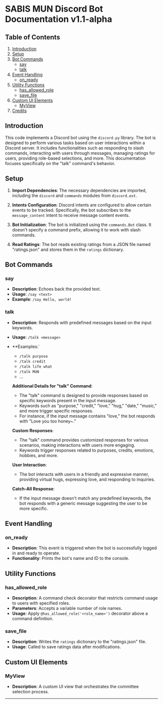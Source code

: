 # SABIS MUN Discord Bot Documentation v1.1-alpha


## Table of Contents

1. [Introduction](#introduction)
2. [Setup](#setup)
3. [Bot Commands](#bot-commands)
   - [say](#say)
   - [talk](#talk)
4. [Event Handling](#event-handling)
   - [on_ready](#on_ready)
5. [Utility Functions](#utility-functions)
   - [has_allowed_role](#has_allowed_role)
   - [save_file](#save_file)
6. [Custom UI Elements](#custom-ui-elements)
   - [MyView](#myview)
7. [Credits](#credits)

## Introduction

This code implements a Discord bot using the `discord.py` library. The bot is designed to perform various tasks based on user interactions within a Discord server. It includes functionalities such as responding to slash commands, interacting with users through messages, managing ratings for users, providing role-based selections, and more. This documentation focuses specifically on the "talk" command's behavior.

## Setup

1. **Import Dependencies**: The necessary dependencies are imported, including the `discord` and `commands` modules from `discord.ext`.

2. **Intents Configuration**: Discord intents are configured to allow certain events to be tracked. Specifically, the bot subscribes to the `message_content` intent to receive message content events.

3. **Bot Initialization**: The bot is initialized using the `commands.Bot` class. It doesn't specify a command prefix, allowing it to work with slash commands.

4. **Read Ratings**: The bot reads existing ratings from a JSON file named "ratings.json" and stores them in the `ratings` dictionary.

## Bot Commands

### say

- **Description**: Echoes back the provided text.
- **Usage**: `/say <text>`
- **Example**: `/say Hello, world!`

### talk

- **Description**: Responds with predefined messages based on the input keywords.
- **Usage**: `/talk <message>`
- **Examples:`
   - `/talk purpose`
   - `/talk credit`
   - `/talk life what`
   - `/talk MUN`
   - ...

   **Additional Details for "talk" Command**:
   - The "talk" command is designed to provide responses based on specific keywords present in the input message.
   - Keywords such as "purpose," "credit," "love," "hug," "date," "music," and more trigger specific responses.
   - For instance, if the input message contains "love," the bot responds with "Love you too honey~."

   **Custom Responses**:
   - The "talk" command provides customized responses for various scenarios, making interactions with users more engaging.
   - Keywords trigger responses related to purposes, credits, emotions, hobbies, and more.

   **User Interaction**:
   - The bot interacts with users in a friendly and expressive manner, providing virtual hugs, expressing love, and responding to inquiries.

   **Catch-All Response**:
   - If the input message doesn't match any predefined keywords, the bot responds with a generic message suggesting the user to be more specific.

## Event Handling

### on_ready

- **Description**: This event is triggered when the bot is successfully logged in and ready to operate.
- **Functionality**: Prints the bot's name and ID to the console.

## Utility Functions

### has_allowed_role

- **Description**: A command check decorator that restricts command usage to users with specified roles.
- **Parameters**: Accepts a variable number of role names.
- **Usage**: Apply `@has_allowed_role('<role_name>')` decorator above a command definition.

### save_file

- **Description**: Writes the `ratings` dictionary to the "ratings.json" file.
- **Usage**: Called to save ratings data after modifications.

## Custom UI Elements

### MyView

- **Description**: A custom UI view that orchestrates the committee selection process.

---
